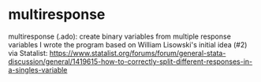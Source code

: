 # multiresponse
multiresponse (.ado): create binary variables from multiple response variables
I wrote the program based on William Lisowski's initial idea (#2) via Statalist:
https://www.statalist.org/forums/forum/general-stata-discussion/general/1419615-how-to-correctly-split-different-responses-in-a-singles-variable
